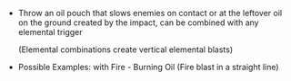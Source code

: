 - Throw an oil pouch that slows enemies on contact or at the leftover oil on the ground created by the impact, can be combined with any elemental trigger

  (Elemental combinations create vertical elemental blasts)

- Possible Examples: with Fire - Burning Oil (Fire blast in a straight line)